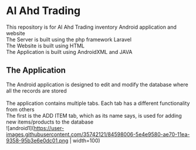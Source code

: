 # Al Ahd Trading
This repository is for Al Ahd Trading inventory Android application and website\
The Server is built using the php framework Laravel\
The Website is built using HTML\
The Application is built using AndroidXML and JAVA


## The Application
The Android application is designed to edit and modify the database where all the records are stored\
\
The application contains multiple tabs. Each tab has a different functionality from others\
The first is the ADD ITEM tab, which as its name says, is used for adding new items/products to the database\
![android1](https://user-images.githubusercontent.com/35742121/84598006-5e4e9580-ae70-11ea-9358-95b3e6e0dc01.png | width=100)
